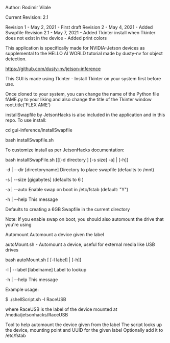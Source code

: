 Author: Rodimir Vilale

Current Revision: 2.1

Revision 1	- May 2, 2021	- First draft
Revision 2	- May 4, 2021	- Added Swapfile
Revision 2.1	- May 7, 2021	- Added Tkinter install when Tkinter does not exist in the device
			                      - Added print colors

This application is specifically made for NVIDIA-Jetson devices as supplemental to the HELLO AI WORLD tutorial made by dusty-nv for object detection.

https://github.com/dusty-nv/jetson-inference

This GUI is made using Tkinter - Install Tkinter on your system first before use.

Once cloned to your system, you can change the name of the Python file fAME.py to your liking and also change the title of the Tkinter window root.title('FLEX AME')

installSwapfile by JetsonHacks is also included in the application and in this repo. To use install:

cd gui-inference/installSwapfile

bash installSwapfile.sh

To customize install as per JetsonHacks documentation: 

bash installSwapFile.sh [[[-d directory ] [-s size] -a] | [-h]]

-d | --dir [directoryname] Directory to place swapfile (defaults to /mnt)

-s | --size [gigabytes] (defaults to 6 )

-a | --auto Enable swap on boot in /etc/fstab (default: "Y")

-h | --help This message

Defaults to creating a 6GB Swapfile in the current directory

Note: If you enable swap on boot, you should also automount the drive that you're using

Automount
Automount a device given the label

autoMount.sh - Automount a device, useful for external media like USB drives

bash autoMount.sh [ [-l label] | [-h]]

-l | --label [labelname] Label to lookup

-h | --help This message

Example usage:

$ ./shellScript.sh -l RaceUSB

where RaceUSB is the label of the device mounted at /media/jetsonhacks/RaceUSB

Tool to help automount the device given from the label The script looks up the device, mounting point and UUID for the given label Optionally add it to /etc/fstab
